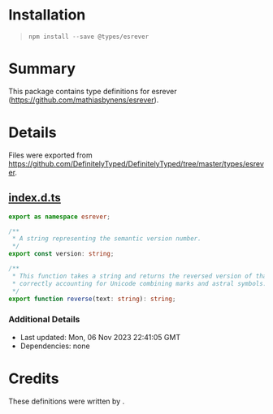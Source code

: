 # Installation
> `npm install --save @types/esrever`

# Summary
This package contains type definitions for esrever (https://github.com/mathiasbynens/esrever).

# Details
Files were exported from https://github.com/DefinitelyTyped/DefinitelyTyped/tree/master/types/esrever.
## [index.d.ts](https://github.com/DefinitelyTyped/DefinitelyTyped/tree/master/types/esrever/index.d.ts)
````ts
export as namespace esrever;

/**
 * A string representing the semantic version number.
 */
export const version: string;

/**
 * This function takes a string and returns the reversed version of that string,
 * correctly accounting for Unicode combining marks and astral symbols.
 */
export function reverse(text: string): string;

````

### Additional Details
 * Last updated: Mon, 06 Nov 2023 22:41:05 GMT
 * Dependencies: none

# Credits
These definitions were written by .
